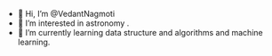- 👋 Hi, I’m @VedantNagmoti
- 👀 I’m interested in astronomy .
- 🌱 I’m currently learning data structure and algorithms and machine learning.

<!---
VedantNagmoti/VedantNagmoti is a ✨ special ✨ repository because its `README.md` (this file) appears on your GitHub profile.
You can click the Preview link to take a look at your changes.
--->
